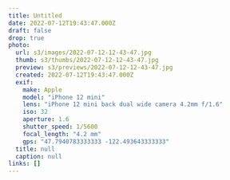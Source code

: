```yaml
---
title: Untitled
date: 2022-07-12T19:43:47.000Z
draft: false
drop: true
photo:
  url: s3/images/2022-07-12-12-43-47.jpg
  thumb: s3/thumbs/2022-07-12-12-43-47.jpg
  preview: s3/previews/2022-07-12-12-43-47.jpg
  created: 2022-07-12T19:43:47.000Z
  exif:
    make: Apple
    model: "iPhone 12 mini"
    lens: "iPhone 12 mini back dual wide camera 4.2mm f/1.6"
    iso: 32
    aperture: 1.6
    shutter_speed: 1/5600
    focal_length: "4.2 mm"
    gps: "47.7940783333333 -122.493643333333"
  title: null
  caption: null
links: []
---
```

